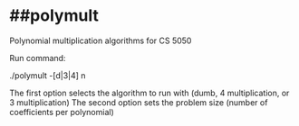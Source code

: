 ##polymult
========

Polynomial multiplication algorithms for CS 5050

Run command:

./polymult -[d|3|4] n

The first option selects the algorithm to run with (dumb, 4 multiplication, or 3 multiplication)
The second option sets the problem size (number of coefficients per polynomial)
